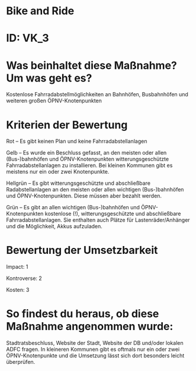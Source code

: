 # Bike and Ride
# ID: VK_3
# Was beinhaltet diese Maßnahme? Um was geht es?

Kostenlose Fahrradabstellmöglichkeiten an Bahnhöfen, Busbahnhöfen und weiteren großen ÖPNV-Knotenpunkten

# Kriterien der Bewertung

Rot – Es gibt keinen Plan und keine Fahrradabstellanlagen    

Gelb – Es wurde ein Beschluss gefasst, an den meisten oder allen (Bus-)bahnhöfen und ÖPNV-Knotenpunkten witterungsgeschützte Fahrradabstellanlagen zu installieren. Bei kleinen Kommunen gibt es meistens nur ein oder zwei Knotenpunkte.

Hellgrün – Es gibt witterungsgeschützte und abschließbare Radabstellanlagen an den meisten oder allen wichtigen (Bus-)bahnhöfen und ÖPNV-Knotenpunkten. Diese müssen aber bezahlt werden.

Grün – Es gibt an allen wichtigen (Bus-)bahnhöfen und ÖPNV-Knotenpunkten kostenlose (!), witterungsgeschützte und abschließbare Fahrradabstellanlagen. Sie enthalten auch Plätze für Lastenräder/Anhänger und die Möglichkeit, Akkus aufzuladen.

# Bewertung der Umsetzbarkeit

Impact: 1

Kontroverse: 2

Kosten: 3

# So findest du heraus, ob diese Maßnahme angenommen wurde:
Stadtratsbeschluss, Website der Stadt, Website der DB und/oder lokalen ADFC fragen. In kleineren Kommunen gibt es oftmals nur ein oder zwei ÖPNV-Knotenpunkte und die Umsetzung lässt sich dort besonders leicht überprüfen.
